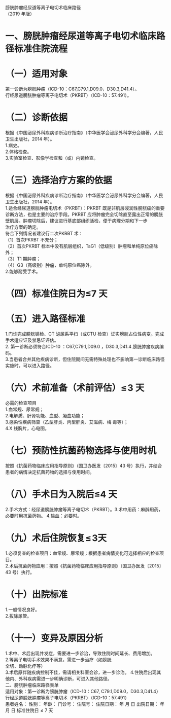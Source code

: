 膀胱肿瘤经尿道等离子电切术临床路径  
（2019 年版）  
# 一、膀胱肿瘤经尿道等离子电切术临床路径标准住院流程  
# （一）适用对象  
第一诊断为膀胱肿瘤（ICD-10：C67,C79.1,D09.0，D30.3,D41.4）。  
行经尿道膀胱肿瘤等离子电切术（PKRBT）（ICD-10：57.491）。  
# （二）诊断依据  
根据《中国泌尿外科疾病诊断治疗指南》（中华医学会泌尿外科学分会编著，人民卫生出版社，2014 年）。  
1.病史。  
2.体格检查。  
3.实验室检查、影像学检查和（或）内镜检查。  
# （三）选择治疗方案的依据  
根据《中国泌尿外科疾病诊断治疗指南》（中华医学会泌尿外科学分会编著，人民卫生出版社，2014 年）。  
1.适合经尿道膀胱肿瘤电切术（PKRBT）：PKRBT 既是非肌层浸润性膀胱癌的重要诊断方法，也是主要的治疗手段。PKRBT 应将肿瘤完全切除直至露出正常的膀胱壁肌层。肿瘤切除后，建议进行基底部组织活检，便于病理分期和下一步  
治疗方案的确定。  
符合下列情况者建议行二次PKRBT 术：  
（1）首次PKRBT 不充分；  
（2）首次PKRBT 标本中没有肌层组织，TaG1（低级别）肿瘤和单纯原位癌除外；  
（3）T1 期肿瘤；  
（4）G3（高级别）肿瘤，单纯原位癌除外。  
2.能够耐受手术。  
# （四）标准住院日为≤7 天  
# （五）进入路径标准  
1.门诊完成膀胱镜检、CT 泌尿系平扫（或CTU 检查）证实膀胱占位性病变。完成手术适应证及禁忌证评估。  
2. 第一诊断必须符合ICD-10 ：C67,C79.1,D09.0 ，D30.3,D41.4 膀胱肿瘤疾病编码。  
3.当患者合并其他疾病诊断，但住院期间无需特殊处理也不影响第一诊断临床路径实施时，可以进入路径。  
# （六）术前准备（术前评估）$\leqslant\!3$ 天  
必需的检查项目  
1.血常规、尿常规；  
2.电解质、肝肾功能、血型、凝血功能；  
3.感染性疾病筛查（乙型肝炎、丙型肝炎、艾滋病、梅 毒等）；  
4.X 线胸片，心电图。  
# （七）预防性抗菌药物选择与使用时机  
按照《抗菌药物临床应用指导原则》（国卫办医发〔2015〕43 号）执行，并结合患者的病情决定抗菌药物的选择与使用时间。  
# （八）手术日为入院后≤4 天  
2.手术方式：经尿道膀胱肿瘤等离子电切术（PKRBT）。3.术中用药：麻醉用药，必要时用抗菌药物。 4.输血：必要时。  
# （九）术后住院恢复$\leqslant\!3$天  
1.必须复查的检查项目：血常规、尿常规；根据患者病情变化可选择相应的检查项目。  
2.术后抗菌药物应用：按照《抗菌药物临床应用指导原则》（国卫办医发〔2015〕43 号）执行。  
# （十）出院标准  
1.一般情况良好。  
2.拔除尿管。  
# （十一）变异及原因分析  
1.术中、术后出现并发症，需要进一步诊治，导致住院时间延长、费用增加。  
2.等离子电切手术效果不满意，需进一步治疗（如膀胱  
全切、动脉化疗等）  
3.术后原伴随疾病控制不佳，需请相关科室会诊，进一步诊治。 4.住院后出现其他内、外科疾病需进一步明确诊断，可进入其他路径。  
二、膀胱肿瘤临床路径表单  
适用对象：第一诊断为膀胱肿瘤（ICD-10：C67, C79.1,D09.0，D30.3,D41.4） 行经尿道膀胱肿瘤等离子电切术（PKRBT）（ICD-10：57.491）  
患者姓名：        性别：     年龄：     门诊号：         住院号：            住院日期：     年  月  日     出院日期：     年  月  日   标准住院日${\leqslant}7$ 天  
